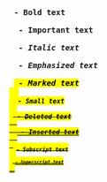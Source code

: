 <pre>
<b> - Bold text 
  
 <strong> - Important text
  
 <i> - Italic text
  
 <em> - Emphasized text
  
 <mark> - Marked text
  
 <small> - Small text
  
 <del> - Deleted text
  
  <ins> - Inserted text
  
 <sub> - Subscript text
  
 <sup> - Superscript text
  
</pre>
